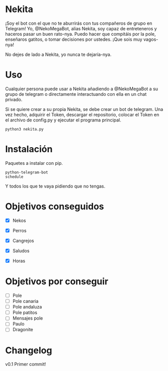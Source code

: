 
# Nekita
¡Soy el bot con el que no te aburrirás con tus compañeros de grupo en Telegram! Yo, @NekoMegaBot, alias Nekita, soy capaz de entreteneros y haceros pasar un buen rato-nya. Puedo hacer que compitáis por la pole, enseñaros gatitos, o tomar decisiones por ustedes. ¡Que sois muy vagos-nya!

No dejes de lado a Nekita, yo nunca te dejaría-nya.

# Uso
Cualquier persona puede usar a Nekita añadiendo a @NekoMegaBot a su grupo de telegram o directamente interactuando con ella en un chat privado.

Si se quiere crear a su propia Nekita, se debe crear un bot de telegram. Una vez hecho, adquirir el Token, descargar el repositorio, colocar el Token en el archivo de config.py y ejecutar el programa principal.

    python3 nekita.py

# Instalación

Paquetes a instalar con pip.

    python-telegram-bot
    schedule

Y todos los que te vaya pidiendo que no tengas.

# Objetivos conseguidos

- [x] Nekos
- [x] Perros
- [x] Cangrejos
- [x] Saludos
- [x] Horas


# Objetivos por conseguir

- [ ] Pole
- [ ] Pole canaria
- [ ] Pole andaluza
- [ ] Pole patitos
- [ ] Mensajes pole
- [ ] Paulo
- [ ] Dragonite

# Changelog

v0.1
Primer commit!
